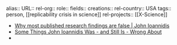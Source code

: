 alias::
URL::
rel-org::
role::
fields::
creations::
rel-country:: USA
tags:: person, [[replicability crisis in science]]
rel-projects:: [[X-Science]]



- [Why most published research findings are false | John Ioannidis](https://iai.tv/video/why-most-published-research-findings-are-false-john-ioannidis)
- [Some Things John Ioannidis Was - and Still Is - Wrong About](https://www.woodhouse76.com/p/some-things-john-ioannidis-was-and)
-
